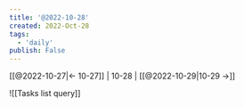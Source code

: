 ```yaml
---
title: '@2022-10-28'
created: 2022-Oct-28
tags:
  - 'daily'
publish: False
---
```


[[@2022-10-27|<- 10-27]] | 10-28 | [[@2022-10-29|10-29 ->]]

![[Tasks list query]]

